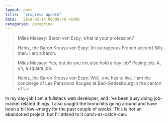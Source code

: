 ```yaml
---
layout: post
title:  "progress update"
date:   2018-02-14 00:00:48 +0200
categories: peregrine
---
```



> Miles Massey: Baron von Espy, what is your profession?

> Heinz, the Baron Krauss von Espy: [in outrageous French accent] Silly man. I am a baron.

> Miles Massey: Yes, but do you not also hold a day job? Paying job. A, uh, a square job.

> Heinz, the Baron Krauss von Espy: Well, one has to live. I am the concierge of Les Pantalons Rouges at Bad-Gadesbourg in the canton of Uri.

In my day-job I am a fullstack web developer, and I've been busy doing job-market related things.  I also caught the bronchitis going around and have been a bit low-energy for the past couple of weeks.  This is not an abandoned project, but I'll attend to it catch-as-catch-can.
